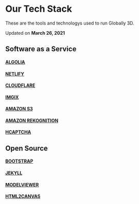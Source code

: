 # Our Tech Stack
These are the tools and technologys used to run Globally 3D.

Updated on __March 26, 2021__

## Software as a Service

#### [ALGOLIA](https://www.algolia.com)
#### [NETLIFY](https://www.netlify.com)
#### [CLOUDFLARE](https://www.cloudflare.com)
#### [IMGIX](https://www.imgix.com)
#### [AMAZON S3](https://aws.amazon.com/s3/)
#### [AMAZON REKOGNITION](https://aws.amazon.com/rekognition/)
#### [HCAPTCHA](https://www.hcaptcha.com)

## Open Source 

#### [BOOTSTRAP](https://getbootstrap.com)
#### [JEKYLL](https://jekyllrb.com)
#### [MODELVIEWER](https://modelviewer.dev)
#### [HTML2CANVAS](https://html2canvas.hertzen.com)
